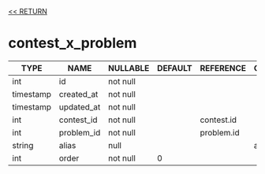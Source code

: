 [<< RETURN](.)

# contest_x_problem

TYPE | NAME | NULLABLE | DEFAULT | REFERENCE | COMMENT
---|---|---|---|---|---
int | id | not null | | |
timestamp | created_at | not null | | |
timestamp | updated_at | not null | | |
int | contest_id | not null | | contest.id |
int | problem_id | not null | | problem.id |
string | alias | null | | | alias title
int | order | not null | 0 | |
